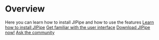 # Overview

<section-starting-page>
<title>
Welcome to the JIPipe documentation
</title>
<description>
Here you can learn how to install JIPipe and how to use the features
</description>
<spotlight>
<a href="Installation.md" type="start">Learn how to install JIPipe</a>
<a href="User-interface.md" type="computer">Get familiar with the user interface</a>
</spotlight>
<primary>
<title>
Where to find the downloads?
</title>
<a href="https://jipipe.hki-jena.de/download" summary="JIPipe is available for Windows, macOS, and Linux">Download JIPipe now!</a>
</primary>
<secondary>
<title>
Need more help?
</title>
<a href="https://forum.image.sc/" summary="Stay in contact with the developers and other JIPipe users">Ask the community</a>
</secondary>
</section-starting-page>